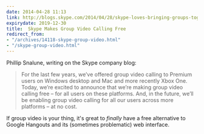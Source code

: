 ```yaml
---
date: 2014-04-28 11:13
link: http://blogs.skype.com/2014/04/28/skype-loves-bringing-groups-together-with-free-group-video-calling/
expirydate: 2019-12-30
title:  Skype Makes Group Video Calling Free
redirect_from:
- "/archives/14118-skype-group-video.html"
- "/skype-group-video.html"
---
```



Phillip Snalune, writing on the Skype company blog: 

> For the last few years, we’ve offered group video calling to Premium users on Windows desktop and Mac and more recently Xbox One. Today, we’re excited to announce that we’re making group video calling free – for all users on these platforms. And, in the future, we’ll be enabling group video calling for all our users across more platforms – at no cost.

If group video is your thing, it's great to _finally_ have a free alternative to Google Hangouts and its (sometimes problematic) web interface. 
